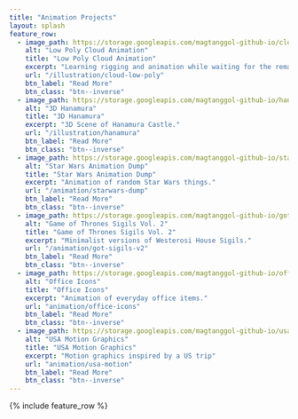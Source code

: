 ```yaml
---
title: "Animation Projects"
layout: splash
feature_row:
  - image_path: https://storage.googleapis.com/magtanggol-github-io/cloud-low-poly/cloud-wait-all.gif
    alt: "Low Poly Cloud Animation"
    title: "Low Poly Cloud Animation"
    excerpt: "Learning rigging and animation while waiting for the remake"
    url: "/illustration/cloud-low-poly"
    btn_label: "Read More"
    btn_class: "btn--inverse"
  - image_path: https://storage.googleapis.com/magtanggol-github-io/hanamura/health-pack.gif
    alt: "3D Hanamura"
    title: "3D Hanamura"
    excerpt: "3D Scene of Hanamura Castle."
    url: "/illustration/hanamura"
    btn_label: "Read More"
    btn_class: "btn--inverse"
  - image_path: https://storage.googleapis.com/magtanggol-github-io/starwars/TieFighter.gif
    alt: "Star Wars Animation Dump"
    title: "Star Wars Animation Dump"
    excerpt: "Animation of random Star Wars things."
    url: "/animation/starwars-dump"
    btn_label: "Read More"
    btn_class: "btn--inverse"
  - image_path: https://storage.googleapis.com/magtanggol-github-io/got-v2/Martell.gif
    alt: "Game of Thrones Sigils Vol. 2"
    title: "Game of Thrones Sigils Vol. 2"
    excerpt: "Minimalist versions of Westerosi House Sigils."
    url: "/animation/got-sigils-v2"
    btn_label: "Read More"
    btn_class: "btn--inverse"
  - image_path: https://storage.googleapis.com/magtanggol-github-io/office/cover.gif
    alt: "Office Icons"
    title: "Office Icons"
    excerpt: "Animation of everyday office items."
    url: "animation/office-icons"
    btn_label: "Read More"
    btn_class: "btn--inverse"
  - image_path: https://storage.googleapis.com/magtanggol-github-io/usa-animations/LA_15s.gif
    alt: "USA Motion Graphics"
    title: "USA Motion Graphics"
    excerpt: "Motion graphics inspired by a US trip"
    url: "animation/usa-motion"
    btn_label: "Read More"
    btn_class: "btn--inverse"
---
```


{% include feature_row %}